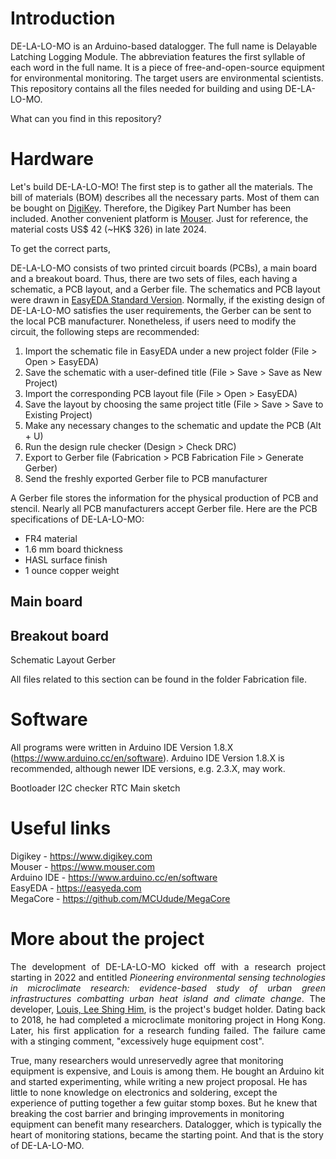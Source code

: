 # Introduction

DE-LA-LO-MO is an Arduino-based datalogger. The full name is Delayable Latching Logging Module. The abbreviation features the first syllable of each word in the full name. It is a piece of free-and-open-source equipment for environmental monitoring. The target users are environmental scientists. This repository contains all the files needed for building and using DE-LA-LO-MO. 

What can you find in this repository?

# Hardware 

Let's build DE-LA-LO-MO! The first step is to gather all the materials. The bill of materials (BOM) describes all the necessary parts. Most of them can be bought on <a href = "https://www.digikey.com/"> DigiKey</a>. Therefore, the Digikey Part Number has been included. Another convenient platform is <a href = "https://www.mouser.com/"> Mouser</a>. Just for reference, the material costs US$ 42 (~HK$ 326) in late 2024. 

To get the correct parts, 

DE-LA-LO-MO consists of two printed circuit boards (PCBs), a main board and a breakout board. Thus, there are two sets of files, each having a schematic, a PCB layout, and a Gerber file. The schematics and PCB layout were drawn in <a href = "https://easyeda.com"> EasyEDA Standard Version</a>. Normally, if the existing design of DE-LA-LO-MO satisfies the user requirements, the Gerber can be sent to the local PCB manufacturer. Nonetheless, if users need to modify the circuit, the following steps are recommended: 
1. Import the schematic file in EasyEDA under a new project folder (File > Open > EasyEDA)
2. Save the schematic with a user-defined title (File > Save > Save as New Project)
3. Import the corresponding PCB layout file (File > Open > EasyEDA)
4. Save the layout by choosing the same project title (File > Save > Save to Existing Project)
5. Make any necessary changes to the schematic and update the PCB (Alt + U)
6. Run the design rule checker (Design > Check DRC)
7. Export to Gerber file (Fabrication > PCB Fabrication File > Generate Gerber)
8. Send the freshly exported Gerber file to PCB manufacturer

A Gerber file stores the information for the physical production of PCB and stencil. Nearly all PCB manufacturers accept Gerber file. Here are the PCB specifications of DE-LA-LO-MO:
- FR4 material
- 1.6 mm board thickness
- HASL surface finish
- 1 ounce copper weight

## Main board

## Breakout board

Schematic
Layout
Gerber

All files related to this section can be found in the folder Fabrication file.


# Software 

All programs were written in Arduino IDE Version 1.8.X (https://www.arduino.cc/en/software). Arduino IDE Version 1.8.X is recommended, although newer IDE versions, e.g. 2.3.X, may work.


Bootloader
I2C checker
RTC
Main sketch

# Useful links

Digikey - https://www.digikey.com </br>
Mouser - https://www.mouser.com </br>
Arduino IDE - https://www.arduino.cc/en/software </br>
EasyEDA - https://easyeda.com </br>
MegaCore - https://github.com/MCUdude/MegaCore </br>

# More about the project

<p align="justify"> The development of DE-LA-LO-MO kicked off with a research project starting in 2022 and entitled <i>Pioneering environmental sensing technologies in microclimate research: evidence-based study of urban green infrastructures combatting urban heat island and climate change</i>. The developer, <a href = "https://orcid.org/0000-0001-7358-7875"> Louis, Lee Shing Him</a>, is the project's budget holder. Dating back to 2018, he had completed a microclimate monitoring project in Hong Kong. Later, his first application for a research funding failed. The failure came with a stinging comment, "excessively huge equipment cost". </p>

True, many researchers would unreservedly agree that monitoring equipment is expensive, and Louis is among them. He bought an Arduino kit and started experimenting, while writing a new project proposal. He has little to none knowledge on electronics and soldering, except the experience of putting together a few guitar stomp boxes. But he knew that breaking the cost barrier and bringing improvements in monitoring equipment can benefit many researchers. Datalogger, which is typically the heart of monitoring stations, became the starting point. And that is the story of DE-LA-LO-MO.
